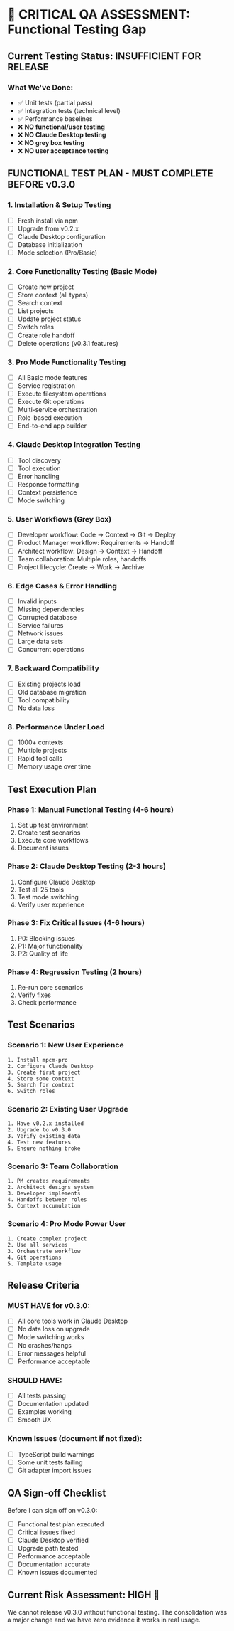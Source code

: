 # 🚨 CRITICAL QA ASSESSMENT: Functional Testing Gap

## Current Testing Status: INSUFFICIENT FOR RELEASE

### What We've Done:
- ✅ Unit tests (partial pass)
- ✅ Integration tests (technical level)
- ✅ Performance baselines
- ❌ **NO functional/user testing**
- ❌ **NO Claude Desktop testing**
- ❌ **NO grey box testing**
- ❌ **NO user acceptance testing**

## FUNCTIONAL TEST PLAN - MUST COMPLETE BEFORE v0.3.0

### 1. Installation & Setup Testing
- [ ] Fresh install via npm
- [ ] Upgrade from v0.2.x
- [ ] Claude Desktop configuration
- [ ] Database initialization
- [ ] Mode selection (Pro/Basic)

### 2. Core Functionality Testing (Basic Mode)
- [ ] Create new project
- [ ] Store context (all types)
- [ ] Search context
- [ ] List projects
- [ ] Update project status
- [ ] Switch roles
- [ ] Create role handoff
- [ ] Delete operations (v0.3.1 features)

### 3. Pro Mode Functionality Testing
- [ ] All Basic mode features
- [ ] Service registration
- [ ] Execute filesystem operations
- [ ] Execute Git operations
- [ ] Multi-service orchestration
- [ ] Role-based execution
- [ ] End-to-end app builder

### 4. Claude Desktop Integration Testing
- [ ] Tool discovery
- [ ] Tool execution
- [ ] Error handling
- [ ] Response formatting
- [ ] Context persistence
- [ ] Mode switching

### 5. User Workflows (Grey Box)
- [ ] Developer workflow: Code → Context → Git → Deploy
- [ ] Product Manager workflow: Requirements → Handoff
- [ ] Architect workflow: Design → Context → Handoff
- [ ] Team collaboration: Multiple roles, handoffs
- [ ] Project lifecycle: Create → Work → Archive

### 6. Edge Cases & Error Handling
- [ ] Invalid inputs
- [ ] Missing dependencies
- [ ] Corrupted database
- [ ] Service failures
- [ ] Network issues
- [ ] Large data sets
- [ ] Concurrent operations

### 7. Backward Compatibility
- [ ] Existing projects load
- [ ] Old database migration
- [ ] Tool compatibility
- [ ] No data loss

### 8. Performance Under Load
- [ ] 1000+ contexts
- [ ] Multiple projects
- [ ] Rapid tool calls
- [ ] Memory usage over time

## Test Execution Plan

### Phase 1: Manual Functional Testing (4-6 hours)
1. Set up test environment
2. Create test scenarios
3. Execute core workflows
4. Document issues

### Phase 2: Claude Desktop Testing (2-3 hours)
1. Configure Claude Desktop
2. Test all 25 tools
3. Test mode switching
4. Verify user experience

### Phase 3: Fix Critical Issues (4-6 hours)
1. P0: Blocking issues
2. P1: Major functionality
3. P2: Quality of life

### Phase 4: Regression Testing (2 hours)
1. Re-run core scenarios
2. Verify fixes
3. Check performance

## Test Scenarios

### Scenario 1: New User Experience
```
1. Install mpcm-pro
2. Configure Claude Desktop
3. Create first project
4. Store some context
5. Search for context
6. Switch roles
```

### Scenario 2: Existing User Upgrade
```
1. Have v0.2.x installed
2. Upgrade to v0.3.0
3. Verify existing data
4. Test new features
5. Ensure nothing broke
```

### Scenario 3: Team Collaboration
```
1. PM creates requirements
2. Architect designs system
3. Developer implements
4. Handoffs between roles
5. Context accumulation
```

### Scenario 4: Pro Mode Power User
```
1. Create complex project
2. Use all services
3. Orchestrate workflow
4. Git operations
5. Template usage
```

## Release Criteria

### MUST HAVE for v0.3.0:
- [ ] All core tools work in Claude Desktop
- [ ] No data loss on upgrade
- [ ] Mode switching works
- [ ] No crashes/hangs
- [ ] Error messages helpful
- [ ] Performance acceptable

### SHOULD HAVE:
- [ ] All tests passing
- [ ] Documentation updated
- [ ] Examples working
- [ ] Smooth UX

### Known Issues (document if not fixed):
- [ ] TypeScript build warnings
- [ ] Some unit tests failing
- [ ] Git adapter import issues

## QA Sign-off Checklist

Before I can sign off on v0.3.0:
- [ ] Functional test plan executed
- [ ] Critical issues fixed
- [ ] Claude Desktop verified
- [ ] Upgrade path tested
- [ ] Performance acceptable
- [ ] Documentation accurate
- [ ] Known issues documented

## Current Risk Assessment: HIGH 🔴

We cannot release v0.3.0 without functional testing. The consolidation was a major change and we have zero evidence it works in real usage.
